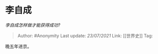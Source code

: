 # 李自成
*李自成怎样做才能获得成功?*

> Author: #Anonymity
> Last update: *23/07/2021* 
> Link: [[世界史]] 
> Tag:   

 
晚五年进京。



